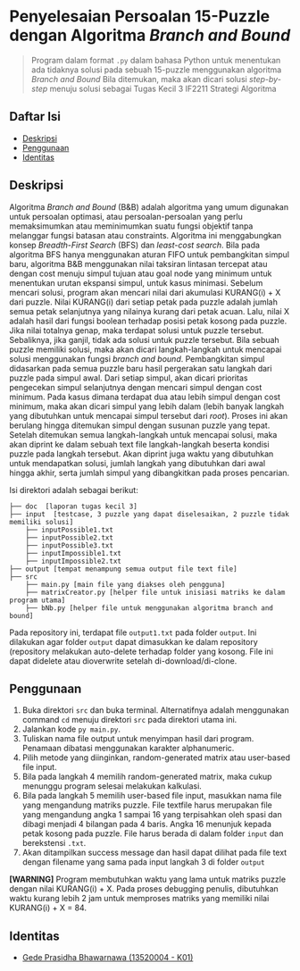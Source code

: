 # Penyelesaian Persoalan 15-Puzzle dengan Algoritma _Branch and Bound_

> Program dalam format `.py` dalam bahasa Python untuk menentukan ada tidaknya solusi pada sebuah 15-puzzle menggunakan algoritma _Branch and Bound_
> Bila ditemukan, maka akan dicari solusi _step-by-step_ menuju solusi
> sebagai Tugas Kecil 3 IF2211 Strategi Algoritma

## Daftar Isi
- [Deskripsi](#deskripsi)
- [Penggunaan](#penggunaan)
- [Identitas](#identitas)

## Deskripsi
Algoritma _Branch and Bound_ (B&B) adalah algoritma yang umum digunakan untuk persoalan optimasi, atau persoalan-persoalan yang perlu memaksimumkan atau meminimumkan suatu fungsi objektif tanpa melanggar fungsi batasan atau constraints. Algoritma ini menggabungkan konsep _Breadth-First Search_ (BFS) dan _least-cost search_. Bila pada algoritma BFS hanya menggunakan aturan FIFO untuk pembangkitan simpul baru, algoritma B&B menggunakan nilai taksiran lintasan tercepat atau dengan cost menuju simpul tujuan atau goal node yang minimum untuk menentukan urutan ekspansi simpul, untuk kasus minimasi.
Sebelum mencari solusi, program akan mencari nilai dari akumulasi KURANG(i) + X dari puzzle. Nilai KURANG(i) dari setiap petak pada puzzle adalah jumlah semua petak selanjutnya yang nilainya kurang dari petak acuan. Lalu, nilai X adalah hasil dari fungsi boolean terhadap posisi petak kosong pada puzzle. Jika nilai totalnya genap, maka terdapat solusi untuk puzzle tersebut. Sebaliknya, jika ganjil, tidak ada solusi untuk puzzle tersebut.
Bila sebuah puzzle memiliki solusi, maka akan dicari langkah-langkah untuk mencapai solusi menggunakan fungsi _branch and bound_. Pembangkitan simpul didasarkan pada semua 
puzzle baru hasil pergerakan satu langkah dari puzzle pada simpul awal. Dari setiap simpul, akan dicari prioritas pengecekan simpul selanjutnya dengan mencari simpul dengan cost minimum. Pada kasus dimana terdapat dua atau lebih simpul dengan cost minimum, maka akan dicari simpul yang lebih dalam (lebih banyak langkah yang dibutuhkan untuk mencapai simpul tersebut dari _root_). Proses ini akan berulang hingga ditemukan simpul dengan susunan puzzle yang tepat.
Setelah ditemukan semua langkah-langkah untuk mencapai solusi, maka akan diprint ke dalam sebuah text file langkah-langkah beserta kondisi puzzle pada langkah tersebut. Akan diprint juga waktu yang dibutuhkan untuk mendapatkan solusi, jumlah langkah yang dibutuhkan dari awal hingga akhir, serta jumlah simpul yang dibangkitkan pada proses pencarian.

Isi direktori adalah sebagai berikut:
```
├── doc  [laporan tugas kecil 3]
├── input  [testcase, 3 puzzle yang dapat diselesaikan, 2 puzzle tidak memiliki solusi]
    ├── inputPossible1.txt
    ├── inputPossible2.txt
    ├── inputPossible3.txt
    ├── inputImpossible1.txt
    ├── inputImpossible2.txt
├── output [tempat menampung semua output file text file]   
├── src   
    ├── main.py [main file yang diakses oleh pengguna]
    ├── matrixCreator.py [helper file untuk inisiasi matriks ke dalam program utama]
    ├── bNb.py [helper file untuk menggunakan algoritma branch and bound]
```

Pada repository ini, terdapat file `output1.txt` pada folder `output`. Ini dilakukan agar folder `output` dapat dimasukkan ke dalam repository (repository melakukan auto-delete terhadap folder yang kosong. File ini dapat didelete atau dioverwrite setelah di-download/di-clone.

## Penggunaan
1. Buka direktori `src` dan buka terminal. Alternatifnya adalah menggunakan command `cd` menuju direktori `src` pada direktori utama ini.
2. Jalankan kode `py main.py`.
3. Tuliskan nama file output untuk menyimpan hasil dari program. Penamaan dibatasi menggunakan karakter alphanumeric.
4. Pilih metode yang diinginkan, random-generated matrix atau user-based file input.
5. Bila pada langkah 4 memilih random-generated matrix, maka cukup menunggu program selesai melakukan kalkulasi. 
6. Bila pada langkah 5 memilih user-based file input, masukkan nama file yang mengandung matriks puzzle. File textfile harus merupakan file yang mengandung angka 1 sampai 16 yang terpisahkan oleh spasi dan dibagi menjadi 4 bilangan pada 4 baris. Angka 16 menunjuk kepada petak kosong pada puzzle. File harus berada di dalam folder `input` dan berekstensi `.txt`.
7. Akan ditampilkan success message dan hasil dapat dilihat pada file text dengan filename yang sama pada input langkah 3 di folder `output`

**[WARNING]** Program membutuhkan waktu yang lama untuk matriks puzzle dengan nilai KURANG(i) + X. Pada proses debugging penulis, dibutuhkan waktu kurang lebih 2 jam untuk memproses matriks yang memiliki nilai KURANG(i) + X = 84.

## Identitas
- <a href = "https://github.com/LordGedelicious">Gede Prasidha Bhawarnawa (13520004 - K01)</a>
